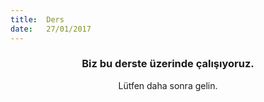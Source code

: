 ```yaml
---
title:  Ders
date:   27/01/2017
---
```


### <center>Biz bu derste üzerinde çalışıyoruz.</center>
<center>Lütfen daha sonra gelin.</center>